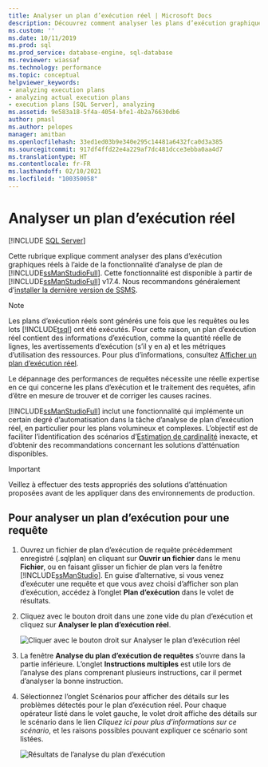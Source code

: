 ```yaml
---
title: Analyser un plan d’exécution réel | Microsoft Docs
description: Découvrez comment analyser les plans d’exécution graphiques réels, qui contiennent des informations d’exécution, à l’aide de la fonctionnalité d’analyse de plan de SQL Server Management Studio.
ms.custom: ''
ms.date: 10/11/2019
ms.prod: sql
ms.prod_service: database-engine, sql-database
ms.reviewer: wiassaf
ms.technology: performance
ms.topic: conceptual
helpviewer_keywords:
- analyzing execution plans
- analyzing actual execution plans
- execution plans [SQL Server], analyzing
ms.assetid: 9e583a18-5f4a-4054-bfe1-4b2a76630db6
author: pmasl
ms.author: pelopes
manager: amitban
ms.openlocfilehash: 33ed1ed03b9e340e295c14481a6432fca0d3a385
ms.sourcegitcommit: 917df4ffd22e4a229af7dc481dcce3ebba0aa4d7
ms.translationtype: HT
ms.contentlocale: fr-FR
ms.lasthandoff: 02/10/2021
ms.locfileid: "100350058"
---
```

# <a name="analyze-an-actual-execution-plan"></a>Analyser un plan d’exécution réel

 [!INCLUDE [SQL Server](../../includes/applies-to-version/sqlserver.md)]

Cette rubrique explique comment analyser des plans d’exécution graphiques réels à l’aide de la fonctionnalité d’analyse de plan de [!INCLUDE[ssManStudioFull](../../includes/ssmanstudiofull-md.md)]. Cette fonctionnalité est disponible à partir de [!INCLUDE[ssManStudioFull](../../includes/ssmanstudiofull-md.md)] v17.4. Nous recommandons généralement d’[installer la dernière version de SSMS](../../ssms/download-sql-server-management-studio-ssms.md).

> [!NOTE]
> Les plans d’exécution réels sont générés une fois que les requêtes ou les lots [!INCLUDE[tsql](../../includes/tsql-md.md)] ont été exécutés. Pour cette raison, un plan d’exécution réel contient des informations d’exécution, comme la quantité réelle de lignes, les avertissements d’exécution (s’il y en a) et les métriques d’utilisation des ressources. Pour plus d’informations, consultez [Afficher un plan d’exécution réel](../../relational-databases/performance/display-an-actual-execution-plan.md).
  
Le dépannage des performances de requêtes nécessite une réelle expertise en ce qui concerne les plans d’exécution et le traitement des requêtes, afin d’être en mesure de trouver et de corriger les causes racines.

[!INCLUDE[ssManStudioFull](../../includes/ssmanstudiofull-md.md)] inclut une fonctionnalité qui implémente un certain degré d’automatisation dans la tâche d’analyse de plan d’exécution réel, en particulier pour les plans volumineux et complexes. L’objectif est de faciliter l’identification des scénarios d’[Estimation de cardinalité](../../relational-databases/performance/cardinality-estimation-sql-server.md) inexacte, et d’obtenir des recommandations concernant les solutions d’atténuation disponibles.

> [!IMPORTANT]
> Veillez à effectuer des tests appropriés des solutions d’atténuation proposées avant de les appliquer dans des environnements de production.
  
## <a name="to-analyze-an-execution-plan-for-a-query"></a>Pour analyser un plan d’exécution pour une requête  
  
1.  Ouvrez un fichier de plan d’exécution de requête précédemment enregistré (.sqlplan) en cliquant sur **Ouvrir un fichier** dans le menu **Fichier**, ou en faisant glisser un fichier de plan vers la fenêtre [!INCLUDE[ssManStudio](../../includes/ssManStudio-md.md)]. En guise d’alternative, si vous venez d’exécuter une requête et que vous avez choisi d’afficher son plan d’exécution, accédez à l’onglet **Plan d’exécution** dans le volet de résultats. 

2.  Cliquez avec le bouton droit dans une zone vide du plan d’exécution et cliquez sur **Analyser le plan d’exécution réel**. 

    ![Cliquer avec le bouton droit sur Analyser le plan d’exécution réel](../../relational-databases/performance/media/plananalysismenuoption.png "Cliquer avec le bouton droit sur Analyser le plan d’exécution réel")   

3.  La fenêtre **Analyse du plan d’exécution de requêtes** s’ouvre dans la partie inférieure. L’onglet **Instructions multiples** est utile lors de l’analyse des plans comprenant plusieurs instructions, car il permet d’analyser la bonne instruction.

4.  Sélectionnez l’onglet Scénarios pour afficher des détails sur les problèmes détectés pour le plan d’exécution réel. Pour chaque opérateur listé dans le volet gauche, le volet droit affiche des détails sur le scénario dans le lien *Cliquez ici pour plus d’informations sur ce scénario*, et les raisons possibles pouvant expliquer ce scénario sont listées.

    ![Résultats de l’analyse du plan d’exécution](../../relational-databases/performance/media/plananalysis-scenarios.png "Résultats de l’analyse du plan d’exécution") 
